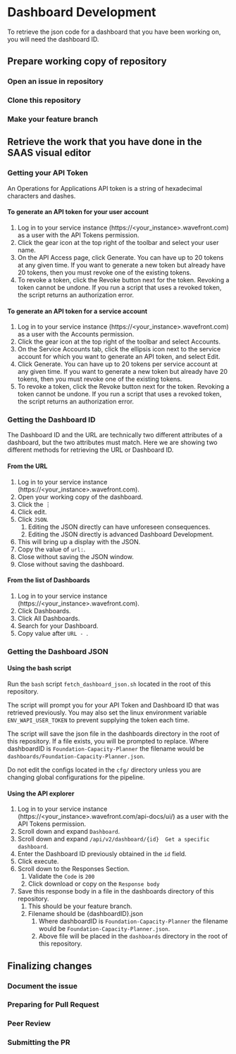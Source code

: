 # Dashboard Development

To retrieve the json code for a dashboard that you have been working on, you will need the dashboard ID.

## Prepare working copy of repository

### Open an issue in repository

### Clone this repository

### Make your feature branch

## Retrieve the work that you have done in the SAAS visual editor

### Getting your API Token

An Operations for Applications API token is a string of hexadecimal characters and dashes.

#### To generate an API token for your user account

   1. Log in to your service instance (https://<your_instance>.wavefront.com) as a user with the API Tokens permission.
   2. Click the gear icon at the top right of the toolbar and select your user name.
   3. On the API Access page, click Generate. You can have up to 20 tokens at any given time. If you want to generate a new token but already have 20 tokens, then you must revoke one of the existing tokens.
   4. To revoke a token, click the Revoke button next for the token. Revoking a token cannot be undone. If you run a script that uses a revoked token, the script returns an authorization error.

#### To generate an API token for a service account

   1. Log in to your service instance (https://<your_instance>.wavefront.com) as a user with the Accounts permission.
   2. Click the gear icon at the top right of the toolbar and select Accounts.
   3. On the Service Accounts tab, click the ellipsis icon next to the service account for which you want to generate an API token, and select Edit.
   4. Click Generate. You can have up to 20 tokens per service account at any given time. If you want to generate a new token but already have 20 tokens, then you must revoke one of the existing tokens.
   5. To revoke a token, click the Revoke button next for the token. Revoking a token cannot be undone. If you run a script that uses a revoked token, the script returns an authorization error.

### Getting the Dashboard ID

The Dashboard ID and the URL are technically two different attributes of a dashboard, but the two attributes must match.
Here we are showing two different methods for retrieving the URL or Dashboard ID.

#### From the URL

   1. Log in to your service instance (https://<your_instance>.wavefront.com).
   2. Open your working copy of the dashboard.
   3. Click the &#8942;
   4. Click edit.
   5. Click `JSON`.
      1. Editing the JSON directly can have unforeseen consequences.
      2. Editing the JSON directly is advanced Dashboard Development.
   6. This will bring up a display with the JSON.
   7. Copy the value of `url:`.
   8. Close without saving the JSON window.
   9. Close without saving the dashboard.

#### From the list of Dashboards

   1. Log in to your service instance (https://<your_instance>.wavefront.com).
   2. Click Dashboards.
   3. Click All Dashboards.
   4. Search for your Dashboard.
   5. Copy value after `URL - `.

### Getting the Dashboard JSON

#### Using the bash script

Run the `bash` script `fetch_dashboard_json.sh` located in the root of this repository.

The script will prompt you for your API Token and Dashboard ID that was retrieved previously.
You may also set the linux environment variable `ENV_WAPI_USER_TOKEN` to prevent supplying the token each time.

The script will save the json file in the dashboards directory in the root of this repository.
If a file exists, you will be prompted to replace.
Where dashboardID is `Foundation-Capacity-Planner` the filename would be `dashboards/Foundation-Capacity-Planner.json`.

Do not edit the configs located in the `cfg/` directory unless you are changing global configurations for the pipeline.

#### Using the API explorer

   1. Log in to your service instance (https://<your_instance>.wavefront.com/api-docs/ui/) as a user with the API Tokens permission.
   2. Scroll down and expand `Dashboard`.
   3. Scroll down and expand `/api/v2/dashboard/{id}  Get a specific dashboard`.
   4. Enter the Dashboard ID previously obtained in the `id` field.
   5. Click execute.
   6. Scroll down to the Responses Section.
      1. Validate the `Code` is `200`
      2. Click download or copy on the `Response body`
   7. Save this response body in a file in the dashboards directory of this repository.
      1. This should be your feature branch.
      2. Filename should be {dashboardID}.json
         1. Where dashboardID is `Foundation-Capacity-Planner` the filename would be `Foundation-Capacity-Planner.json`.
         2. Above file will be placed in the `dashboards` directory in the root of this repository.

## Finalizing changes

### Document the issue

### Preparing for Pull Request

### Peer Review

### Submitting the PR

